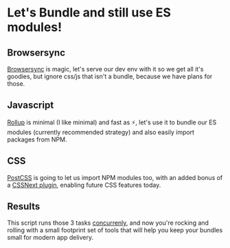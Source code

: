 # Let's Bundle and still use ES modules!

## Browsersync
[Browsersync](https://www.browsersync.io) is magic, let's serve our dev env with it so we get all it's goodies, but ignore css/js that isn't a bundle, because we have plans for those.

## Javascript
[Rollup](https://rollupjs.org) is minimal (I like minimal) and fast as ⚡️, let's use it to bundle our ES modules (currently recommended strategy) and also easily import packages from NPM.

## CSS
[PostCSS](https://postcss.org) is going to let us import NPM modules too, with an added bonus of a [CSSNext plugin](http://cssnext.io), enabling future CSS features today. 

## Results
This script runs those 3 tasks [concurrenly](https://www.npmjs.com/package/concurrently), and now you're rocking and rolling with a small footprint set of tools that will help you keep your bundles small for modern app delivery. 
